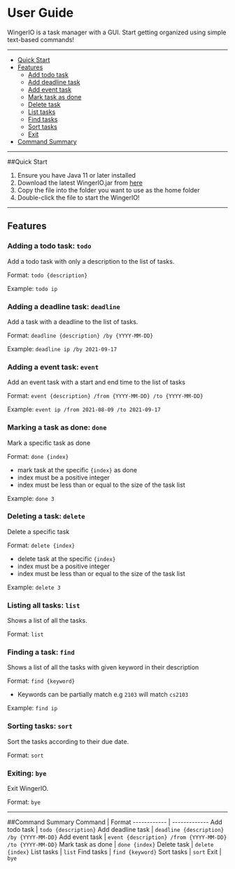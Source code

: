 # User Guide
WingerIO is a task manager with a GUI.
Start getting organized using simple text-based commands!

***

* [Quick Start](#quick-start)
* [Features](#features)
  * [Add todo task](#adding-a-todo-task-todo)
  * [Add deadline task](#adding-a-deadline-task-deadline)
  * [Add event task](#adding-a-event-task-event)
  * [Mark task as done](#marking-a-task-as-done-done)
  * [Delete task](#deleting-a-task-delete)
  * [List tasks](#listing-all-tasks-list)
  * [Find tasks](#finding-a-task-find)
  * [Sort tasks](#sorting-tasks-sort)
  * [Exit](#exiting-bye)
* [Command Summary](#command-summary)

***

##Quick Start
1. Ensure you have Java 11 or later installed
2. Download the latest WingerIO.jar from [here](https://github.com/hpkoh/ip/releases/latest)
3. Copy the file into the folder you want to use as the home folder
4. Double-click the file to start the WingerIO!
***
## Features 

### Adding a todo task: `todo`

Add a todo task with only a description to the list of tasks.

Format: `todo {description}`

Example: `todo ip`

### Adding a deadline task: `deadline`

Add a task with a deadline to the list of tasks.

Format: `deadline {description} /by {YYYY-MM-DD}`

Example: `deadline ip /by 2021-09-17`

### Adding a event task: `event`

Add an event task with a start and end time to the list of tasks

Format: `event {description} /from {YYYY-MM-DD} /to {YYYY-MM-DD}`

Example: `event ip /from 2021-08-09 /to 2021-09-17`

### Marking a task as done: `done`

Mark a specific task as done

Format: `done {index}`
* mark task at the specific `{index}` as done 
* index must be a positive integer
* index must be less than or equal to the size of the task list

Example: `done 3`

### Deleting a task: `delete`

Delete a specific task

Format: `delete {index}`
* delete task at the specific `{index}`
* index must be a positive integer
* index must be less than or equal to the size of the task list

Example: `delete 3`

### Listing all tasks: `list`

Shows a list of all the tasks.

Format: `list`

### Finding a task: `find`

Shows a list of all the tasks with given keyword in their description

Format: `find {keyword}`
* Keywords can be partially match e.g `2103` will match `cs2103`

Example: `find ip`

### Sorting tasks: `sort`

Sort the tasks according to their due date.

Format: `sort`

### Exiting: `bye`

Exit WingerIO.

Format: `bye`

***
##Command Summary
Command | Format
------------ | -------------
Add todo task | `todo {description}`
Add deadline task | `deadline {description} /by {YYYY-MM-DD}`
Add event task | `event {description} /from {YYYY-MM-DD} /to {YYYY-MM-DD}`
Mark task as done | `done {index}`
Delete task | `delete {index}`
List tasks | `list`
Find tasks | `find {keyword}`
Sort tasks | `sort`
Exit | `bye`
